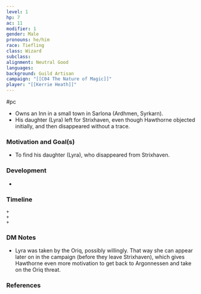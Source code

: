 ```yaml
---
level: 1
hp: 7
ac: 11
modifier: 1
gender: Male
pronouns: he/him
race: Tiefling
class: Wizard
subclass: 
alignment: Neutral Good
languages: 
background: Guild Artisan
campaign: "[[C04 The Nature of Magic]]"
player: "[[Kerrie Heath]]"
---
```

 #pc 

- Owns an Inn in a small town in Sarlona (Ardhmen, Syrkarn).
- His daughter (Lyra) left for Strixhaven, even though Hawthorne objected initially, and then disappeared without a trace.

### Motivation and Goal(s)

- To find his daughter (Lyra), who disappeared from Strixhaven.

### Development

- 

### Timeline

```timeline
+
+
+
```

### DM Notes

- Lyra was taken by the Oriq, possibly willingly. That way she can appear later on in the campaign (before they leave Strixhaven), which gives Hawthorne even more motivation to get back to Argonnessen and take on the Oriq threat.

### References
